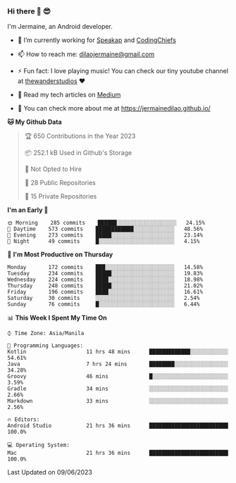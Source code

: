 ### Hi there 👋 😎
I'm Jermaine, an Android developer.

- 🔭 I’m currently working for [Speakap](https://www.speakap.com/) and [CodingChiefs](https://codingchiefs.com/en/)

- 📫 How to reach me: dilaojermaine@gmail.com

- ⚡ Fun fact: I love playing music! You can check our tiny youtube channel at [thewanderstudios](https://www.youtube.com/thewanderstudios) ♥️

- 📖 Read my tech articles on [Medium](https://jermainedilao.medium.com/)

- 👀 You can check more about me at https://jermainedilao.github.io/

<!--
**jermainedilao/jermainedilao** is a ✨ _special_ ✨ repository because its `README.md` (this file) appears on your GitHub profile.

Here are some ideas to get you started:

- 🔭 I’m currently working on ...
- 🌱 I’m currently learning ...
- 👯 I’m looking to collaborate on ...
- 🤔 I’m looking for help with ...
- 💬 Ask me about ...
- 📫 How to reach me: ...
- 😄 Pronouns: ...
- ⚡ Fun fact: ...
-->

<!--START_SECTION:waka-->
**🐱 My Github Data** 

> 🏆 650 Contributions in the Year 2023
 > 
> 📦 252.1 kB Used in Github's Storage 
 > 
> 🚫 Not Opted to Hire
 > 
> 📜 28 Public Repositories 
 > 
> 🔑 15 Private Repositories  
 > 
**I'm an Early 🐤** 

```text
🌞 Morning    285 commits    ██████░░░░░░░░░░░░░░░░░░░   24.15% 
🌆 Daytime    573 commits    ████████████░░░░░░░░░░░░░   48.56% 
🌃 Evening    273 commits    █████░░░░░░░░░░░░░░░░░░░░   23.14% 
🌙 Night      49 commits     █░░░░░░░░░░░░░░░░░░░░░░░░   4.15%

```
📅 **I'm Most Productive on Thursday** 

```text
Monday       172 commits    ███░░░░░░░░░░░░░░░░░░░░░░   14.58% 
Tuesday      234 commits    █████░░░░░░░░░░░░░░░░░░░░   19.83% 
Wednesday    224 commits    ████░░░░░░░░░░░░░░░░░░░░░   18.98% 
Thursday     248 commits    █████░░░░░░░░░░░░░░░░░░░░   21.02% 
Friday       196 commits    ████░░░░░░░░░░░░░░░░░░░░░   16.61% 
Saturday     30 commits     ░░░░░░░░░░░░░░░░░░░░░░░░░   2.54% 
Sunday       76 commits     █░░░░░░░░░░░░░░░░░░░░░░░░   6.44%

```


📊 **This Week I Spent My Time On** 

```text
⌚︎ Time Zone: Asia/Manila

💬 Programming Languages: 
Kotlin                   11 hrs 48 mins      █████████████░░░░░░░░░░░░   54.61% 
Java                     7 hrs 24 mins       ████████░░░░░░░░░░░░░░░░░   34.28% 
Groovy                   46 mins             █░░░░░░░░░░░░░░░░░░░░░░░░   3.59% 
Gradle                   34 mins             ░░░░░░░░░░░░░░░░░░░░░░░░░   2.66% 
Markdown                 33 mins             ░░░░░░░░░░░░░░░░░░░░░░░░░   2.56%

🔥 Editors: 
Android Studio           21 hrs 36 mins      █████████████████████████   100.0%

💻 Operating System: 
Mac                      21 hrs 36 mins      █████████████████████████   100.0%

```


 Last Updated on 09/06/2023
<!--END_SECTION:waka-->
